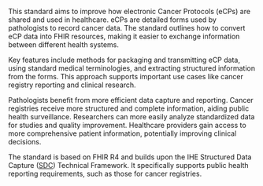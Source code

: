 This standard aims to improve how electronic Cancer Protocols (eCPs) are shared and used in healthcare. eCPs are detailed forms used by pathologists to record cancer data. The standard outlines how to convert eCP data into FHIR resources, making it easier to exchange information between different health systems.

Key features include methods for packaging and transmitting eCP data, using standard medical terminologies, and extracting structured information from the forms. This approach supports important use cases like cancer registry reporting and clinical research.

Pathologists benefit from more efficient data capture and reporting. Cancer registries receive more structured and complete information, aiding public health surveillance. Researchers can more easily analyze standardized data for studies and quality improvement. Healthcare providers gain access to more comprehensive patient information, potentially improving clinical decisions.

The standard is based on FHIR R4 and builds upon the IHE Structured Data Capture ([SDC](https://build.fhir.org/ig/HL7/hl7.fhir.uv.sdc)) Technical Framework. It specifically supports public health reporting requirements, such as those for cancer registries.